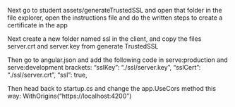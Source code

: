 Next go to student assets/generateTrustedSSL and open that folder in the file explorer, open the instructions file and do the written steps to create a certificate in the app

Next create a new folder named ssl in the client, and copy the files server.crt and server.key from generate TrustedSSL

Then go to angular.json and add the following code in serve:production and serve:development brackets:
“sslKey”: “./ssl/server.key”,
“sslCert”: “./ssl/server.crt”,
“ssl”: true,

Then head back to startup.cs and change the app.UseCors method this way:
WithOrigins(“https://localhost:4200”)
